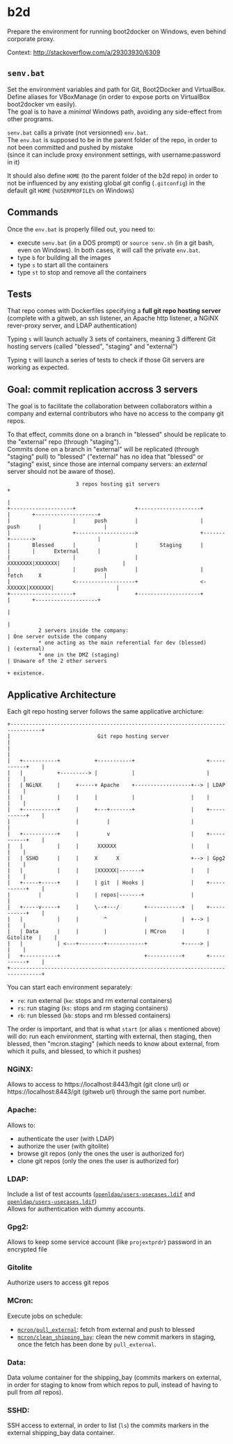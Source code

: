 # b2d
Prepare the environment for running boot2docker on Windows, even behind corporate proxy.

Context: http://stackoverflow.com/a/29303930/6309

## `senv.bat`

Set the environment variables and path for Git, Boot2Docker and VirtualBox.  
Define aliases for VBoxManage (in order to expose ports on VirtualBox boot2docker vm easily).  
The goal is to have a *minimal* Windows path, avoiding any side-effect from other programs.

`senv.bat` calls a private (not versionned) `env.bat`.  
The `env.bat` is supposed to be in the parent folder of the repo, in order to not been committed and pushed by mistake   
(since it can include proxy environment settings, with username:password in it)

It should also define `HOME` (to the parent folder of the b2d repo) in order to not be influenced by any existing global git config (`.gitconfig`) in the default git `HOME` (`%USERPROFILE%` on Windows)

## Commands

Once the `env.bat` is properly filled out, you need to:

- execute `senv.bat` (in a DOS prompt) or `source senv.sh` (in a git bash, even on Windows). In both cases, it will call the private `env.bat`.
- type `b` for building all the images
- type `s` to start all the containers
- type `st` to stop and remove all the containers

## Tests

That repo comes with Dockerfiles specifying a **full git repo hosting server** (complete with a gitweb, an ssh listener, an Apache http listener, a NGiNX rever-proxy server, and LDAP authentication)

Typing `s` will launch actually 3 sets of containers, meaning 3 different Git hosting servers (called "blessed", "staging" and "external")

Typing `t` will launch a series of tests to check if those Git servers are working as expected.

## Goal: commit replication accross 3 servers

The goal is to facilitate the collaboration between collaborators within a company and external contributors who have no access to the company git repos.

To that effect, commits done on a branch in "blessed" should be replicate to the "external" repo (through "staging").  
Commits done on a branch in "external" will be replicated (through "staging" pull) to "blessed" ("external" has no idea that "blessed" or "staging" exist, since those are internal company servers: an *external* server should not be aware of those).

````
                      3 repos hosting git servers                     +                               
                                                                      |                               
+--------------------+                   +--------------------+       |       +--------------------+  
|                    |      push         |                    |     push      |                    |  
|                    +------------------->                    +-------+------->                    |  
|       Blessed      |                   |       Staging      |       |       |      External      |  
|                    |                   |                    XXXXXXXX|XXXXXXX|                    |  
|                    |      push         |                    |     fetch     X                    |  
|                    <-------------------+                    <-XXXXXX|XXXXXXX|                    |  
+--------------------+                   +--------------------+       |       +--------------------+  
                                                                      |                               
                                                                      |                               
          2 servers inside the company:                               | One server outside the company
          * one acting as the main referential for dev (blessed)      | (external)                    
          * one in the DMZ (staging)                                  | Unaware of the 2 other servers
                                                                      + existence.
````

## Applicative Architecture

Each git repo hosting server follows the same applicative archicture:

````
+--------------------------------------------------------------------------------+
|                            Git repo hosting server                             |
|                                                                                |
|   +-----------+           +-----------+                       +-----------+    |
|   |           +---------> |           |                       |           |    |
|   | NGiNX     |     +-----+ Apache    +------------------+--> | LDAP      |    |
|   |           |     |     |           |                  |    |           |    |
|   +-----------+     |     +---+-------+                  |    +-----------+    |
|                     |         |                          |                     |
|   +-----------+     |         v                          |    +-----------+    |
|   |           |     |      XXXXXX                        |    |           |    |
|   | SSHD      |     |     X      X                       +--> | Gpg2      |    |
|   |           |     |     |XXXXXX|-------+               |    |           |    |
|   +-----+-----+     |     | git  | Hooks |               |    +-----------+    |
|         |           |     | repos|-------+               |                     |
|   +-----v-----+     |     \--+---/        +-----------+  |    +-----------+    |
|   |           |     |        ^            |           |  +--> |           |    |
|   | Data      |     |        |            | MCron     |       | Gitolite  |    |
|   |           | <---+--------+------------+           +-----> |           |    |
|   +-----------+                           +-----------+       +-----------+    |
+--------------------------------------------------------------------------------+
````

You can start each environment separately:

* `re`: run external (`ke`: stops and rm external containers)
* `rs`: run staging (`ks`: stops and rm staging containers)
* `rb`: run blessed (`kb`: stops and rm blessed containers)

The order is important, and that is what `start` (or alias `s` mentioned above) will do: run each environment, starting with external, then staging, then blessed, then "mcron.staging" (which needs to know about external, from which it pulls, and blessed, to which it pushes)

### NGiNX:

Allows to access to https://localhost:8443/hgit (git clone url) or https://localhost:8443/git (gitweb url) through the same port number.

### Apache:

Allows to:

* authenticate the user (with LDAP)
* authorize the user (with gitolite)
* browse git repos (only the ones the user is authorized for)
* clone git repos (only the ones the user is authorized for)
 
### LDAP:

Include a list of test accounts ([`openldap/users-usecases.ldif`](https://github.com/VonC/b2d/blob/master/openldap/users-usecases.ldif) and [`openldap/users-usecases.ldif`](https://github.com/VonC/b2d/blob/master/openldap/users-usecases.ldif))  
Allows for authentication with dummy accounts.

### Gpg2:

Allows to keep some service account (like `projextprdr`) password in an encrypted file

### Gitolite

Authorize users to access git repos

### MCron:

Execute jobs on schedule:

* [`mcron/pull_external`](https://github.com/VonC/b2d/blob/master/mcron/pull_external): fetch from external and push to blessed
* [`mcron/clean_shipping_bay`](https://github.com/VonC/b2d/blob/master/mcron/clean_shipping_bay): clean the new commit markers in staging, once the fetch has been done by `pull_external`.
 
### Data:

Data volume container for the shipping_bay (commits markers on external, in order for staging to know from which repos to pull, instead of having to pull from *all* repos).

### SSHD:

SSH access to external, in order to list (`ls`) the commits markers in the external shipping_bay data container.
